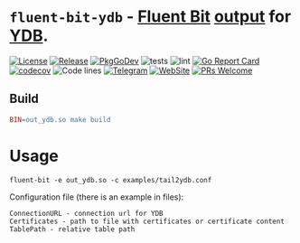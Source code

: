 # `fluent-bit-ydb` - [Fluent Bit](https://fluentbit.io) [output](https://docs.fluentbit.io/manual/concepts/data-pipeline/output) for [YDB](https://github.com/ydb-platform/ydb).

[![License](https://img.shields.io/badge/License-Apache%202.0-blue.svg)](https://github.com/ydb-platform/ydb/blob/main/LICENSE)
[![Release](https://img.shields.io/github/v/release/ydb-platform/fluent-bit-ydb.svg?style=flat-square)](https://github.com/ydb-platform/fluent-bit-ydb/releases)
[![PkgGoDev](https://pkg.go.dev/badge/github.com/ydb-platform/fluent-bit-ydb)](https://pkg.go.dev/github.com/ydb-platform/fluent-bit-ydb)
![tests](https://github.com/ydb-platform/fluent-bit-ydb/workflows/tests/badge.svg?branch=main)
![lint](https://github.com/ydb-platform/fluent-bit-ydb/workflows/lint/badge.svg?branch=main)
[![Go Report Card](https://goreportcard.com/badge/github.com/ydb-platform/fluent-bit-ydb)](https://goreportcard.com/report/github.com/ydb-platform/fluent-bit-ydb)
[![codecov](https://codecov.io/gh/ydb-platform/fluent-bit-ydb/badge.svg?precision=2)](https://app.codecov.io/gh/ydb-platform/fluent-bit-ydb)
![Code lines](https://sloc.xyz/github/ydb-platform/fluent-bit-ydb/?category=code)
[![Telegram](https://img.shields.io/badge/chat-on%20Telegram-2ba2d9.svg)](https://t.me/ydb_en)
[![WebSite](https://img.shields.io/badge/website-ydb.tech-blue.svg)](https://ydb.tech)
[![PRs Welcome](https://img.shields.io/badge/PRs-welcome-brightgreen.svg)](https://github.com/ydb-platform/fluent-bit-ydb/blob/main/CONTRIBUTING.md)

## Build

```makefile
BIN=out_ydb.so make build
```

# Usage 

`fluent-bit -e out_ydb.so -c examples/tail2ydb.conf`

Configuration file (there is an example in files):
```
ConnectionURL - connection url for YDB
Certificates - path to file with certificates or certificate content
TablePath - relative table path
```
